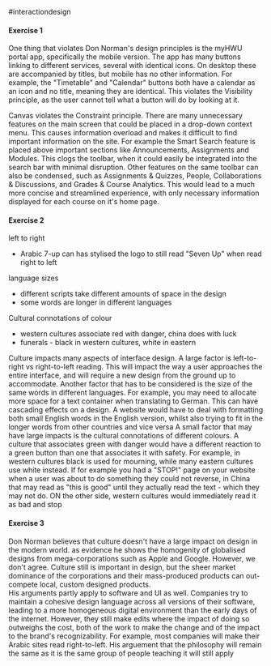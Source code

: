 #interactiondesign 

#### Exercise 1

One thing that violates Don Norman's design principles is the myHWU portal app, specifically the mobile version. The app has many buttons linking to different services, several with identical icons. On desktop these are accompanied by titles, but mobile has no other information. For example, the "Timetable" and "Calendar" buttons both have a calendar as an icon and no title, meaning they are identical. This violates the Visibility principle, as the user cannot tell what a button will do by looking at it.

Canvas violates the Constraint principle. There are many unnecessary features on the main screen that could be placed in a drop-down context menu. This causes information overload and makes it difficult to find important information on the site. For example the Smart Search feature is placed above important sections like Announcements, Assignments and Modules. This clogs the toolbar, when it could easily be integrated into the search bar with minimal disruption. Other features on the same toolbar can also be condensed, such as Assignments & Quizzes, People, Collaborations & Discussions, and Grades & Course Analytics. This would lead to a much more concise and streamlined experience, with only necessary information displayed for each course on it's home page. 

#### Exercise 2
left to right
- Arabic 7-up can has stylised the logo to still read "Seven Up" when read right to left

language sizes 
- different scripts take different amounts of space in the design
- some words are longer in different languages

Cultural connotations of colour
- western cultures associate red with danger, china does with luck
- funerals - black in western cultures, white in eastern

Culture impacts many aspects of interface design. A large factor is left-to-right vs right-to-left reading. This will impact the way a user approaches the entire interface, and will require a new design from the ground up to accommodate. 
Another factor that has to be considered is the size of the same words in different languages. For example, you may need to allocate more space for a text container when translating to German. This can have cascading effects on a design. A website would have to deal with formatting both small English words in the English version, whilst also trying to fit in the longer words from other countries and vice versa
A small factor that may have large impacts is the cultural connotations of different colours. A culture that associates green with danger would have a different reaction to a green button than one that associates it with safety. For example, in western cultures black is used for mourning, while many eastern cultures use white instead. If for example you had a "STOP!" page on your website when a user was about to do something they could not reverse, in China that may read as "this is good" until they actually read the text - which they may not do. ON the other side, western cultures would immediately read it as bad and stop


#### Exercise 3

Don Norman believes that culture doesn't have a large impact on design in the modern world. as evidence he shows the homogenity of globalised designs from mega-corporations such as Apple and Google.
However, we don't agree. Culture still is important in design, but the sheer market dominance of the corporations and their mass-produced products can out-compete local, custom designed products.  
His arguments partly apply to software and UI as well. Companies try to maintain a cohesive design language across all versions of their software, leading to a more homogeneous digital environment than the early days of the internet. However, they still make edits where the impact of doing so outweighs the cost, both of the work to make the change and of the impact to the brand's recognizability. For example, most companies will make their Arabic sites read right-to-left. His arguement that the philosophy will remain the same as it is the same group of people teaching it will still apply